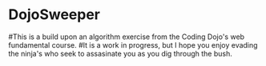 # DojoSweeper

#This is a build upon an algorithm exercise from the Coding Dojo's web fundamental course.
#It is a work in progress, but I hope you enjoy evading the ninja's who seek to assasinate you as you dig through the bush.
